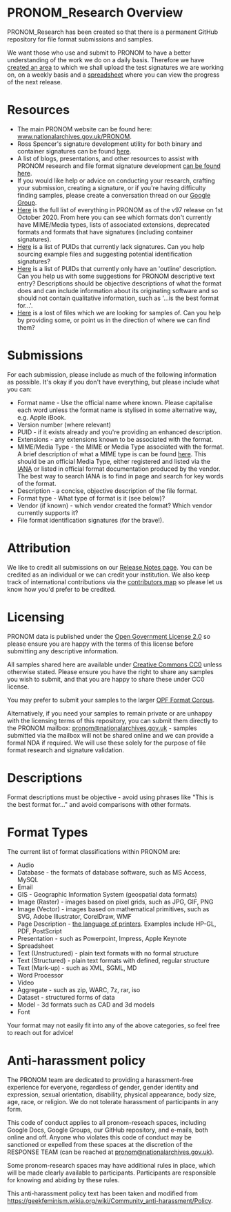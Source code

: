 # PRONOM_Research Overview

PRONOM_Research has been created so that there is a permanent GitHub repository for file format submissions and samples.

We want those who use and submit to PRONOM to have a better understanding of the work we do on a daily basis. Therefore we have [created an area](https://github.com/digital-preservation/PRONOM_Research/tree/main/Test%20Releases) to which we shall upload the test signatures we are working on, on a weekly basis and a [spreadsheet](https://docs.google.com/spreadsheets/d/1P1GGevHysUQnivsmf6EFo8ZyfKRPwUJa5eoJ3JODRq0/edit?usp=sharing) where you can view the progress of the next release.

# Resources

* The main PRONOM website can be found here: www.nationalarchives.gov.uk/PRONOM.
* Ross Spencer's signature development utility for both binary and container signatures can be found [here](https://openpreservation.org/blogs/pronom-research-week-signature-development-utility-2-0-ffdev-info/).
* A list of blogs, presentations, and other resources to assist with PRONOM research and file format signature development [can be found here](https://docs.google.com/spreadsheets/d/12YnUPnHaoYzDrf2SgxGDxi5e6r3WOpEfk23ibt3qVyg/edit#gid=0).
* If you would like help or advice on conducting your research, crafting your submission, creating a signature, or if you're having difficulty finding samples, please create a conversation thread on our [Google Group](https://groups.google.com/g/pronom).
* [Here](https://github.com/digital-preservation/pronom-research-week/blob/master/v97_master_list.csv) is the full list of everything in PRONOM as of the v97 release on 1st October 2020. From here you can see which formats don't currently have MIME/Media types, lists of associated extensions, deprecated formats and formats that have signatures (including container signatures).
* [Here](https://github.com/digital-preservation/pronom-research-week/blob/master/formats_without_signatures_Oct_2020.csv) is a list of PUIDs that currently lack signatures. Can you help sourcing example files and suggesting potential identification signatures?
* [Here](https://github.com/digital-preservation/pronom-research-week/blob/master/formats_with_outline_descriptions_only.csv) is a list of PUIDs that currently only have an 'outline' description. Can you help us with some suggestions for PRONOM descriptive text entry? Descriptions should be objective descriptions of what the format does and can include information about its originating software and so should not contain qualitative information, such as '...is the best format for...'.
* [Here](https://docs.google.com/spreadsheets/d/1P1GGevHysUQnivsmf6EFo8ZyfKRPwUJa5eoJ3JODRq0/edit#gid=1343176804) is a lost of files which we are looking for samples of. Can you help by providing some, or point us in the direction of where we can find them?

# Submissions

For each submission, please include as much of the following information as possible. It's okay if you don't have everything, but please include what you can:

* Format name - Use the official name where known. Please capitalise each word unless the format name is stylised in some alternative way, e.g. Apple iBook.
* Version number (where relevant)
* PUID - if it exists already and you're providing an enhanced description.
* Extensions - any extensions known to be associated with the format.
* MIME/Media Type - the MIME or Media Type associated with the format. A brief description of what a MIME type is can be found [here](https://developer.mozilla.org/en-US/docs/Web/HTTP/Basics_of_HTTP/MIME_types). This should be an official Media Type, either registered and listed via the [IANA](https://www.iana.org/assignments/media-types/media-types.xhtml) or listed in official format documentation produced by the vendor. The best way to search IANA is to find in page and search for key words of the format.
* Description - a concise, objective description of the file format.
* Format type - What type of format is it (see below)?
* Vendor (if known) - which vendor created the format? Which vendor currently supports it?
* File format identification signatures (for the brave!).

# Attribution

We like to credit all submissions on our [Release Notes page](https://www.nationalarchives.gov.uk/aboutapps/pronom/release-notes.xml). You can be credited as an individual or we can credit your institution. We also keep track of international contributions via the [contributors map](https://www.google.com/maps/d/u/0/viewer?mid=1zWzV6G-CZDzq_kvIFGFYTgYxATI) so please let us know how you'd prefer to be credited.

# Licensing

PRONOM data is published under the [Open Government License 2.0](http://www.nationalarchives.gov.uk/doc/open-government-licence/version/2/) so please ensure you are happy with the terms of this license before submitting any descriptive information.

All samples shared here are available under [Creative Commons CC0](https://creativecommons.org/share-your-work/public-domain/cc0/) unless otherwise stated. Please ensure you have the right to share any samples you wish to submit, and that you are happy to share these under CC0 license.

You may prefer to submit your samples to the larger [OPF Format Corpus](https://github.com/openpreserve/format-corpus).

Alternatively, if you need your samples to remain private or are unhappy with the licensing terms of this repository, you can submit them directly to the PRONOM mailbox: pronom@nationalarchives.gov.uk - samples submitted via the mailbox will not be shared online and we can provide a formal NDA if required. We will use these solely for the purpose of file format research and signature validation.

# Descriptions

Format descriptions must be objective - avoid using phrases like "This is the best format for…" and avoid comparisons with other formats.

# Format Types

The current list of format classifications within PRONOM are:

* Audio
* Database - the formats of database software, such as MS Access, MySQL
* Email
* GIS - Geographic Information System (geospatial data formats)
* Image (Raster) - images based on pixel grids, such as JPG, GIF, PNG
* Image (Vector) - images based on mathematical primitives, such as SVG, Adobe Illustrator, CorelDraw, WMF
* Page Description - [the language of printers](https://en.wikipedia.org/wiki/Page_description_language). Examples include HP-GL, PDF, PostScript
* Presentation - such as Powerpoint, Impress, Apple Keynote
* Spreadsheet
* Text (Unstructured) - plain text formats with no formal structure
* Text (Structured) - plain text formats with defined, regular structure
* Text (Mark-up) - such as XML, SGML, MD
* Word Processor
* Video
* Aggregate - such as zip, WARC, 7z, rar, iso
* Dataset - structured forms of data
* Model - 3d formats such as CAD and 3d models
* Font

Your format may not easily fit into any of the above categories, so feel free to reach out for advice!

# Anti-harassment policy

The PRONOM team are dedicated to providing a harassment-free experience for everyone, regardless of gender, gender identity and expression, sexual orientation, disability, physical appearance, body size, age, race, or religion. We do not tolerate harassment of participants in any form.

This code of conduct applies to all pronom-reseach spaces, including Google Docs, Google Groups, our GitHub repository, and e-mails, both online and off. Anyone who violates this code of conduct may be sanctioned or expelled from these spaces at the discretion of the RESPONSE TEAM (can be reached at pronom@nationalarchives.gov.uk).

Some pronom-research spaces may have additional rules in place, which will be made clearly available to participants. Participants are responsible for knowing and abiding by these rules.

This anti-harassment policy text has been taken and modified from https://geekfeminism.wikia.org/wiki/Community_anti-harassment/Policy.
